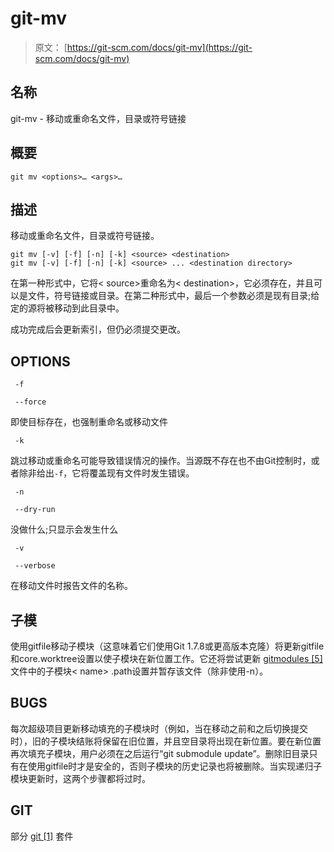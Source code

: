 # git-mv

> 原文： [https://git-scm.com/docs/git-mv](https://git-scm.com/docs/git-mv)

## 名称

git-mv - 移动或重命名文件，目录或符号链接

## 概要

```
git mv <options>…​ <args>…​
```

## 描述

移动或重命名文件，目录或符号链接。

```
git mv [-v] [-f] [-n] [-k] <source> <destination>
git mv [-v] [-f] [-n] [-k] <source> ... <destination directory>
```

在第一种形式中，它将&lt; source&gt;重命名为&lt; destination&gt;，它必须存在，并且可以是文件，符号链接或目录。在第二种形式中，最后一个参数必须是现有目录;给定的源将被移动到此目录中。

成功完成后会更新索引，但仍必须提交更改。

## OPTIONS

```
 -f 
```

```
 --force 
```

即使目标存在，也强制重命名或移动文件

```
 -k 
```

跳过移动或重命名可能导致错误情况的操作。当源既不存在也不由Git控制时，或者除非给出`-f`，它将覆盖现有文件时发生错误。

```
 -n 
```

```
 --dry-run 
```

没做什么;只显示会发生什么

```
 -v 
```

```
 --verbose 
```

在移动文件时报告文件的名称。

## 子模

使用gitfile移动子模块（这意味着它们使用Git 1.7.8或更高版本克隆）将更新gitfile和core.worktree设置以使子模块在新位置工作。它还将尝试更新 [gitmodules [5]](https://git-scm.com/docs/gitmodules) 文件中的子模块&lt; name&gt; .path设置并暂存该文件（除非使用-n）。

## BUGS

每次超级项目更新移动填充的子模块时（例如，当在移动之前和之后切换提交时），旧的子模块结账将保留在旧位置，并且空目录将出现在新位置。要在新位置再次填充子模块，用户必须在之后运行“git submodule update”。删除旧目录只有在使用gitfile时才是安全的，否则子模块的历史记录也将被删除。当实现递归子模块更新时，这两个步骤都将过时。

## GIT

部分 [git [1]](https://git-scm.com/docs/git) 套件